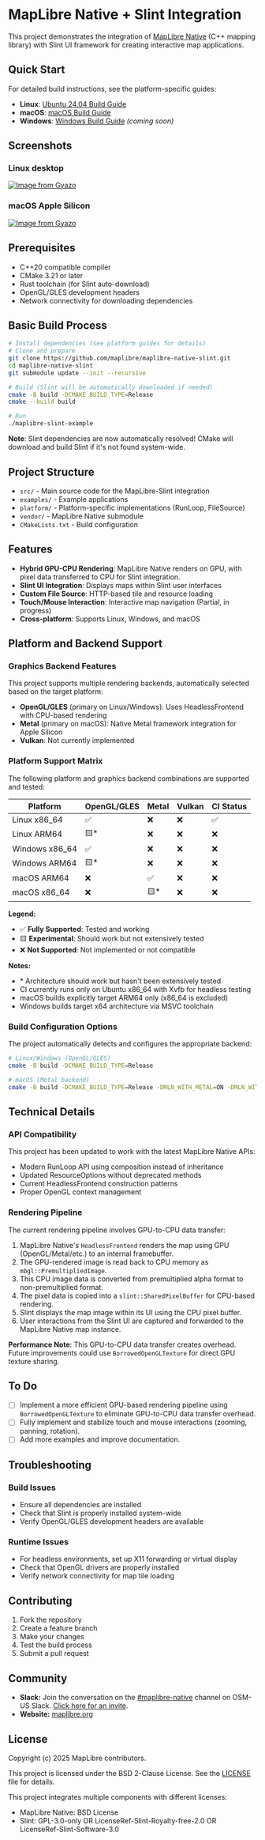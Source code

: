# MapLibre Native + Slint Integration

This project demonstrates the integration of [MapLibre Native](https://github.com/maplibre/maplibre-native) (C++ mapping library) with Slint UI framework for creating interactive map applications.

## Quick Start

For detailed build instructions, see the platform-specific guides:

- **Linux**: [Ubuntu 24.04 Build Guide](docs/build/Linux_Ubuntu_24.md)
- **macOS**: [macOS Build Guide](docs/build/macOS_Apple_Silicon.md)
- **Windows**: [Windows Build Guide](docs/build/Windows.md) _(coming soon)_

## Screenshots

### Linux desktop

[![Image from Gyazo](https://i.gyazo.com/b2b0b9e0af3a2e8f7342d3db6b3c899f.png)](https://gyazo.com/b2b0b9e0af3a2e8f7342d3db6b3c899f)

### macOS Apple Silicon

[![Image from Gyazo](https://i.gyazo.com/d9506d8ed7d5d30a921624bd7a893c88.jpg)](https://gyazo.com/d9506d8ed7d5d30a921624bd7a893c88)

## Prerequisites

- C++20 compatible compiler
- CMake 3.21 or later
- Rust toolchain (for Slint auto-download)
- OpenGL/GLES development headers
- Network connectivity for downloading dependencies

## Basic Build Process

```bash
# Install dependencies (see platform guides for details)
# Clone and prepare
git clone https://github.com/maplibre/maplibre-native-slint.git
cd maplibre-native-slint
git submodule update --init --recursive

# Build (Slint will be automatically downloaded if needed)
cmake -B build -DCMAKE_BUILD_TYPE=Release
cmake --build build

# Run
./maplibre-slint-example
```

**Note**: Slint dependencies are now automatically resolved! CMake will download and build Slint if it's not found system-wide.

## Project Structure

- `src/` - Main source code for the MapLibre-Slint integration
- `examples/` - Example applications
- `platform/` - Platform-specific implementations (RunLoop, FileSource)
- `vendor/` - MapLibre Native submodule
- `CMakeLists.txt` - Build configuration

## Features

- **Hybrid GPU-CPU Rendering**: MapLibre Native renders on GPU, with pixel data transferred to CPU for Slint integration.
- **Slint UI Integration**: Displays maps within Slint user interfaces
- **Custom File Source**: HTTP-based tile and resource loading
- **Touch/Mouse Interaction**: Interactive map navigation (Partial, in progress)
- **Cross-platform**: Supports Linux, Windows, and macOS

## Platform and Backend Support

### Graphics Backend Features

This project supports multiple rendering backends, automatically selected based on the target platform:

- **OpenGL/GLES** (primary on Linux/Windows): Uses HeadlessFrontend with CPU-based rendering
- **Metal** (primary on macOS): Native Metal framework integration for Apple Silicon
- **Vulkan**: Not currently implemented

### Platform Support Matrix

The following platform and graphics backend combinations are supported and tested:

| Platform        | OpenGL/GLES | Metal | Vulkan | CI Status |
|----------------|-------------|-------|---------|-----------|
| Linux x86_64   | ✅          | ❌    | ❌      | ✅        |
| Linux ARM64    | 🟨*         | ❌    | ❌      | ❌        |
| Windows x86_64 | ✅          | ❌    | ❌      | ❌        |
| Windows ARM64  | 🟨*         | ❌    | ❌      | ❌        |
| macOS ARM64    | ❌          | ✅    | ❌      | ❌        |
| macOS x86_64   | ❌          | 🟨*   | ❌      | ❌        |

**Legend:**
- ✅ **Fully Supported**: Tested and working
- 🟨 **Experimental**: Should work but not extensively tested
- ❌ **Not Supported**: Not implemented or not compatible

**Notes:**
- \* Architecture should work but hasn't been extensively tested
- CI currently runs only on Ubuntu x86_64 with Xvfb for headless testing
- macOS builds explicitly target ARM64 only (x86_64 is excluded)
- Windows builds target x64 architecture via MSVC toolchain

### Build Configuration Options

The project automatically detects and configures the appropriate backend:

```bash
# Linux/Windows (OpenGL/GLES)
cmake -B build -DCMAKE_BUILD_TYPE=Release

# macOS (Metal backend)
cmake -B build -DCMAKE_BUILD_TYPE=Release -DMLN_WITH_METAL=ON -DMLN_WITH_OPENGL=OFF -G Xcode
```

## Technical Details

### API Compatibility

This project has been updated to work with the latest MapLibre Native APIs:

- Modern RunLoop API using composition instead of inheritance
- Updated ResourceOptions without deprecated methods
- Current HeadlessFrontend construction patterns
- Proper OpenGL context management

### Rendering Pipeline

The current rendering pipeline involves GPU-to-CPU data transfer:

1. MapLibre Native's `HeadlessFrontend` renders the map using GPU (OpenGL/Metal/etc.) to an internal framebuffer.
2. The GPU-rendered image is read back to CPU memory as `mbgl::PremultipliedImage`.
3. This CPU image data is converted from premultiplied alpha format to non-premultiplied format.
4. The pixel data is copied into a `slint::SharedPixelBuffer` for CPU-based rendering.
5. Slint displays the map image within its UI using the CPU pixel buffer.
6. User interactions from the Slint UI are captured and forwarded to the MapLibre Native map instance.

**Performance Note**: This GPU-to-CPU data transfer creates overhead. Future improvements could use `BorrowedOpenGLTexture` for direct GPU texture sharing.

## To Do

- [ ] Implement a more efficient GPU-based rendering pipeline using `BorrowedOpenGLTexture` to eliminate GPU-to-CPU data transfer overhead.
- [ ] Fully implement and stabilize touch and mouse interactions (zooming, panning, rotation).
- [ ] Add more examples and improve documentation.

## Troubleshooting

### Build Issues

- Ensure all dependencies are installed
- Check that Slint is properly installed system-wide
- Verify OpenGL/GLES development headers are available

### Runtime Issues

- For headless environments, set up X11 forwarding or virtual display
- Check that OpenGL drivers are properly installed
- Verify network connectivity for map tile loading

## Contributing

1. Fork the repository
2. Create a feature branch
3. Make your changes
4. Test the build process
5. Submit a pull request

## Community

- **Slack:** Join the conversation on the [#maplibre-native](https://osmus.slack.com/archives/C01G4G39862) channel on OSM-US Slack. [Click here for an invite](https://slack.openstreetmap.us/).
- **Website:** [maplibre.org](https://maplibre.org/)

## License

Copyright (c) 2025 MapLibre contributors.

This project is licensed under the BSD 2-Clause License. See the [LICENSE](LICENSE) file for details.

This project integrates multiple components with different licenses:

- MapLibre Native: BSD License
- Slint: GPL-3.0-only OR LicenseRef-Slint-Royalty-free-2.0 OR LicenseRef-Slint-Software-3.0
